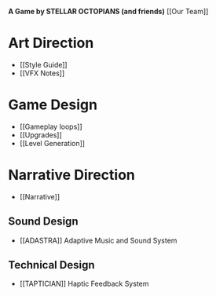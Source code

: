 **A Game by STELLAR OCTOPIANS (and friends)**
[[Our Team]]
# Art Direction
- [[Style Guide]]
- [[VFX Notes]]
# Game Design
* [[Gameplay loops]]
* [[Upgrades]]
* [[Level Generation]]
# Narrative Direction
* [[Narrative]]
## Sound Design
* [[ADASTRA]] Adaptive Music and Sound System
## Technical Design
* [[TAPTICIAN]] Haptic Feedback System